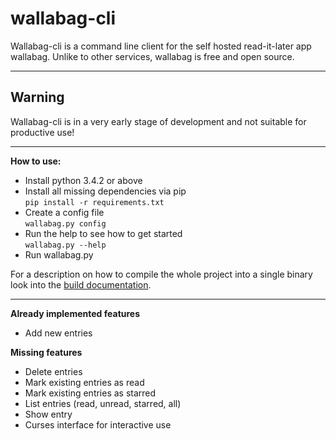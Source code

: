 wallabag-cli
==========
Wallabag-cli is a command line client for the self hosted read-it-later app wallabag.
Unlike to other services, wallabag is free and open source.

---
Warning
------

Wallabag-cli is in a very early stage of development and not suitable for productive use!

------

**How to use:**
- Install python 3.4.2 or above
- Install all missing dependencies via pip  
  `pip install -r requirements.txt`
- Create a config file  
  `wallabag.py config`
- Run the help to see how to get started  
  `wallabag.py --help`
- Run wallabag.py

For a description on how to compile the whole project into a single binary look into the [build documentation](https://github.com/Nepochal/wallabag-cli/blob/master/docs/build.md).


------

**Already implemented features**

- Add new entries

**Missing features**

- Delete entries
- Mark existing entries as read
- Mark existing entries as starred
- List entries (read, unread, starred, all)
- Show entry
- Curses interface for interactive use
